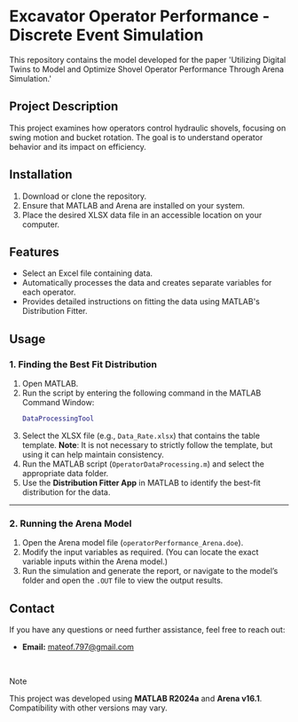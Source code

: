 # Excavator Operator Performance - Discrete Event Simulation 

This repository contains the model developed for the paper 'Utilizing Digital Twins to Model and Optimize Shovel Operator Performance Through Arena Simulation.'

## Project Description
This project examines how operators control hydraulic shovels, focusing on swing motion and bucket rotation. The goal is to understand operator behavior and its impact on efficiency.

## Installation

1. Download or clone the repository.
3. Ensure that MATLAB and Arena are installed on your system.
4. Place the desired XLSX data file in an accessible location on your computer.

## Features
- Select an Excel file containing data.
- Automatically processes the data and creates separate variables for each operator.
- Provides detailed instructions on fitting the data using MATLAB's Distribution Fitter.

## Usage

### 1. Finding the Best Fit Distribution
1. Open MATLAB.
2. Run the script by entering the following command in the MATLAB Command Window:
    ```matlab
    DataProcessingTool
    ```
3. Select the XLSX file (e.g., `Data_Rate.xlsx`) that contains the table template. **Note**: It is not necessary to strictly follow the template, but using it can help maintain consistency.
4. Run the MATLAB script (`OperatorDataProcessing.m`) and select the appropriate data folder.
5. Use the **Distribution Fitter App** in MATLAB to identify the best-fit distribution for the data.

---

### 2. Running the Arena Model
1. Open the Arena model file (`operatorPerformance_Arena.doe`).
2. Modify the input variables as required. (You can locate the exact variable inputs within the Arena model.)
3. Run the simulation and generate the report, or navigate to the model’s folder and open the `.OUT` file to view the output results.


## Contact

If you have any questions or need further assistance, feel free to reach out:

- **Email:** [mateof.797@gmail.com](mailto:mateof.797@gmail.com)

<br/>

> [!NOTE]  
> This project was developed using **MATLAB R2024a** and **Arena v16.1**.  
> Compatibility with other versions may vary.  
